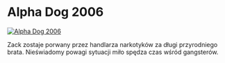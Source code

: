 Alpha Dog 2006 
=============
[![Alpha Dog 2006 ](http://vidos.pl/images/player.gif)](http://vidos.pl/alpha-dog-2006)

 Zack zostaje porwany przez handlarza narkotyków za długi przyrodniego brata. Nieświadomy powagi sytuacji miło spędza czas wśród gangsterów.
